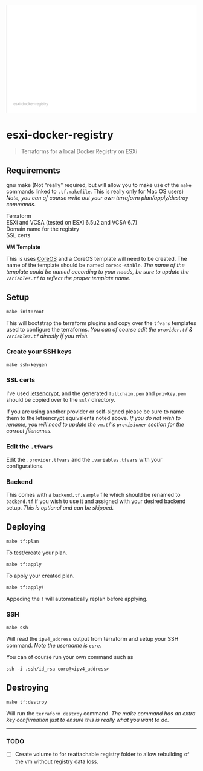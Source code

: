 ![esxi-docker-registry](./splash.png)

# esxi-docker-registry

> Terraforms for a local Docker Registry on ESXi


## Requirements

gnu make (Not "really" required, but will allow you to make use of the `make`
commands linked to `.tf.makefile`. This is really only for Mac OS users) *Note,
you can of course write out your own terraform plan/apply/destroy commands.*

Terraform  
ESXi and VCSA (tested on ESXi 6.5u2 and VCSA 6.7)  
Domain name for the registry  
SSL certs


__VM Template__

This is uses [CoreOS](https://coreos.com) and a CoreOS template will need to be
created. The name of the template should be named `coreos-stable`. *The name of
the template could be named according to your needs, be sure to update the
`variables.tf` to reflect the proper template name.*


## Setup

    make init:root

This will bootstrap the terraform plugins and copy over the `tfvars` templates
used to configure the terraforms. *You can of course edit the `provider.tf` &
`variables.tf` directly if you wish.*


### Create your SSH keys

    make ssh-keygen


### SSL certs

I've used [letsencrypt](https://letsencrypt.org), and the generated
`fullchain.pem` and `privkey.pem` should be copied over to the `ssl/` directory.

If you are using another provider or self-signed please be sure to name them to
the letsencrypt equivalents noted above. *If you do not wish to rename, you will
need to update the `vm.tf`'s `provisioner` section for the correct filenames.*


### Edit the `.tfvars`

Edit the `.provider.tfvars` and the `.variables.tfvars` with your
configurations.


### Backend

This comes with a `backend.tf.sample` file which should be renamed to
`backend.tf` if you wish to use it and assigned with your desired backend setup.
*This is optional and can be skipped.*


## Deploying

    make tf:plan

To test/create your plan.


    make tf:apply

To apply your created plan.


    make tf:apply!

Appeding the `!` will automatically replan before applying.


### SSH

    make ssh

Will read the `ipv4_address` output from terraform and setup your SSH command.
*Note the username is `core`.*

You can of course run your own command such as

    ssh -i .ssh/id_rsa core@<ipv4_address>


## Destroying

    make tf:destroy

Will run the `terraform destroy` command. *The make command has an extra key
confirmation just to ensure this is really what you want to do.*



---

### TODO

- [ ] Create volume to for reattachable registry folder to allow rebuilding of
the vm without registry data loss.
